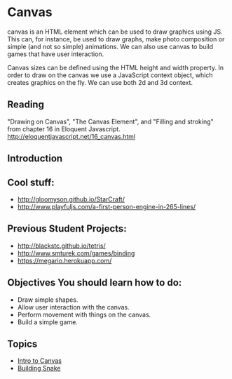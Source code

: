 # Canvas
 canvas is an HTML element which can be used to draw graphics using JS. This can, for instance, be used to draw graphs, make photo composition or simple (and not so simple) animations. We can also use canvas to build games that have user interaction.

Canvas sizes can be defined using the HTML height and width property. In order to draw on the canvas we use a JavaScript context object, which creates graphics on the fly. We can use both 2d and 3d context.


## Reading
 "Drawing on Canvas", "The Canvas Element", and "Filling and stroking" from chapter 16 in Eloquent Javascript. http://eloquentjavascript.net/16_canvas.html
 
## Introduction


 
 
## Cool stuff:
- http://gloomyson.github.io/StarCraft/
- http://www.playfuljs.com/a-first-person-engine-in-265-lines/

## Previous Student Projects:
- http://blackstc.github.io/tetris/
- http://www.smturek.com/games/binding
- https://megario.herokuapp.com/

## Objectives You should learn how to do:
- Draw simple shapes.
- Allow user interaction with the canvas.
- Perform movement with things on the canvas.
- Build a simple game.


## Topics
- [Intro to Canvas](https://github.com/gSchool/Intro-to-Canvas)
- [Building Snake](https://github.com/gSchool/Building-Snake)



